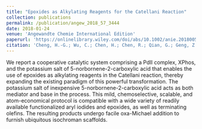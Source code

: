 ```yaml
---
title: "Epoxides as Alkylating Reagents for the Catellani Reaction"
collection: publications
permalink: /publication/angew_2018_57_3444
date: 2018-01-24
venue: 'Angewandte Chemie International Edition'
paperurl: 'https://onlinelibrary.wiley.com/doi/abs/10.1002/anie.201800573'
citation: 'Cheng, H.-G.; Wu, C.; Chen, H.; Chen, R.; Qian, G.; Geng, Z.; Wei, Q.; Xia, Y.; Zhang, J.; Zhang, Y.; Zhou, Q., Epoxides as Alkylating Reagents for the Catellani Reaction. <i>Angew. Chem. Int. Ed.<i> <b>2018,<b> <i>57,<i> 3444'
---
```


We report a cooperative catalytic system comprising a PdII complex, XPhos, and the potassium salt of 5-norbornene-2-carboxylic acid that enables the use of epoxides as alkylating reagents in the Catellani reaction, thereby expanding the existing paradigm of this powerful transformation. The potassium salt of inexpensive 5-norbornene-2-carboxylic acid acts as both mediator and base in the process. This mild, chemoselective, scalable, and atom-economical protocol is compatible with a wide variety of readily available functionalized aryl iodides and epoxides, as well as terminating olefins. The resulting products undergo facile oxa-Michael addition to furnish ubiquitous isochroman scaffolds.
